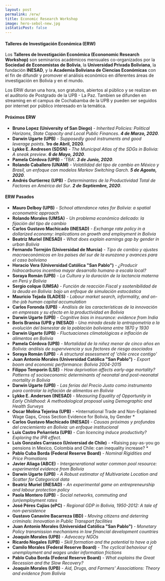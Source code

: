 ```yaml
---
layout: post
permalink: /erw/
title: Economic Research Workshop
image: hero-sebol-new.jpg
isStaticPost: false
---
```


#### Talleres de Investigación Económica (ERW)
Los **Talleres de Investigación Económica (Econonomic Research Workshop)** son seminarios académicos mensuales co-organizados por la **Sociedad de Economistas de Bolivia**, la **Universidad Privada Boliviana**, la fundación **INESAD**, y la **Academia Boliviana de Ciencias Económicas** con el fin de difundir y promover el análisis económico en diferentes áreas de investigación en Bolivia y en el mundo.  

Los ERW duran una hora, son gratuitos, abiertos al público y se realizan en el auditorio de Postgrado de la UPB - La Paz. Tambien se difunden en streaming en el campus de Cochabamba de la UPB y pueden ser seguidos por internet por público interesado en la temática.

#### Próximos ERW

* **Bruno Lopez  (University of San Diego)** - *Inherited Policies: Political Horizons, State Capacity and Local Public Finances*. ***4 de Marzo, 2020***.
* **Darwin Ugarte (UPB)** - *Supposedly good instruments and good leverage points*. **1ro de Abril, 2020**.
* **Lykke E. Andresen (SDSN)** - *The Municipal Atlas of the SDGs in Bolivia: A sneak preview*. ***6 de Mayo, 2020***.
* **Pamela Córdova (UPB)** - 'TBA'. ***3 de Junio, 2020***.
* **Rolando Caballero (UNAM)** - *Volatilidad del tipo de cambio en México y Brasíl, un enfoque con modelos Markov Switching Garch*. ***5 de Agosto, 2020***.
* **Andrés Gurtierrez (UPB)** - *Determinantes de la Productividad Total de Factores en América del Sur*. ***2 de Septiembre, 2020***.

#### ERW Pasados
* **Mauro Delboy (UPB)** - *School attendance rates for Bolivia: a spatial econometric approach*
* **Rolando Morales (UMSA)** - *Un problema económico delicado: la fijación del tipo de cambio*
* **Carlos Gustavo Machicado (INESAD)** - *Exchange rate policy in a dollarized economy: implications on growth and employment in Bolivia*
* **Beatriz Muriel (INESAD)** - *What does explain earnings gap by gender in urban Bolivia*
* **Fernando Torrejón (Universidad de Murcia)** - *Tipo de cambio y ajustes macroeconómicos en los países del sur de la eurozona y avances para el caso boliviano*
* **Horacio Vera  (Universidad Católica "San Pablo")** - *¿Producir hidrocarburos incentiva mayor desarrollo humano a escala local?*
* **Soraya Román (UPB)** - *La Cultura y la duración de la lactancia materna en Perú y Bolivia*
* **Sergio colque (UMSA)** - *Función de reacción Fiscal y ssotenibilidad de la deuda en Bolivia: bajo un enfoque de simulación estocástica*
* **Mauricio Tejada (ILADES)** - *Labour market search, informality, and on-the-job human capital accumulation*
* **Carlos Foronda (UPB)** - *Análisis de las características de la innovación en empresas y su efecto en la productividad en Bolivia*
* **Darwin Ugarte (UPB)** - *Cognitive bias in insurance: evidence from India*
* **Boris Branisa (UPB y INESAD)** - *Una mirada desde la antropometría a la evolución del bienestar de la población boliviana entre 1870 y 1930*
* **Darwin Ugarte  (UPB)** - *Fluctuaciones climatológicas e inflación de alimentos en Bolivia*
* **Pamela Córdova (UPB)** - *Mortalidad de la niñez menor de cinco años en Bolivia: análisis de supervivencia y sus factores de riesgo asociados*
* **Soraya Román (UPB)** - *A structural assessment of 'chile crece contigo'*
* **Juan Antonio Morales (Universidad Católica "San Pablo")** - *Export boom and economic performance: Bolivia 2004-2015*
* **Filippo Temporin (LSE)** - *How deprivation affects early-age mortality? Patterns of socioeconomic determinants of neonatal and post-neonatal mortality in Bolivia*
* **Darwin Ugarte (UPB)** - *Las ferias del Precio Justo como instrumento para controlar la inflación de alimentos en Bolivia*
* **Lykke E. Andersen (INESAD)** - *Measuring Equality of Opportunity in Early Childhood: A methodological proposal using Demographic and Health Surveys*
* **Oscar Molina Tejerina (UPB)** - *International Trade and Non-Explained Wage Gaps, Cross Section Evidence for Bolivia, by Gender *
* **Carlos Gustavo Machicado (INESAD)** - *Causas próximas y profundas del creciemiento en Bolivia: un enfoque institucional*
* **Luis Castro Peñarrieta (UPB)** - *Can licencing induce productivity? Exploring the IPR effect.*
* **Luis Gonzales Carrasco (Universiad de Chile)** - *Raising pay-as-you go pensions in Mexico, Colombia and Chile: can inequality increase? *
* **Pablo Cuba Borda (Federal Reserve Board)** - *Nominal Rigidities and Price Promotions*
* **Javier Aliaga (ABCE)** - *Intergenerational water common pool resource: experimental evidence from Bolivia*
* **Darwin Ugarte (UPB)** - *A Robust estimator of Multivariate Location and Scatter for Categorical data*
* **Beatriz Muriel (INESAD)** - *An experimental game on entrepreneurship and labour protection policy*
* **Paola Montero (UPB)** - *Social networks, commuting and (un)employment rates*
* **José Péres Cajías (ePC)** - *Regional GDP in Bolivia, 1950-2012: A tale of non-persistence*
* **Gustavo Canavire Bacarreza (IBD)** - *Moving citizens and deterring criminals: Innovation in Public Transport facilities*
* **Juan Antonio Morales (Universidad Católica "San Pablo")** - *Monetary Policy transmission mechanisms in low financial development countries*
* **Joaquín Morales (UPB)** - *Advocacy NGOs*
* **Ricardo Nogales (UPB)** - *Skill formation and the potential to have a job*
* **Camilo Morales (Federal Reserve Board)** - *The cyclical behaviour of unemployment and wages under information frictions*
* **Pablo Cuba Borda (Federal Reserve Board)** - *What explains the Great Recession and the Slow Recovery?*
* **Joaquin Morales (UPB)** - *Aid, Drugs, and Farmers' Associations: Theory and evidence from Bolivia*




<!-- <img class="img-responsive feature-image" src="{{ site.baseurl }}/img/posts/cod.jpg" style="display:none"> -->

